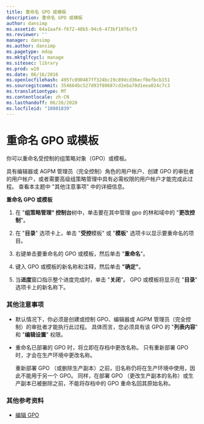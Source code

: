 ```yaml
---
title: 重命名 GPO 或模板
description: 重命名 GPO 或模板
author: dansimp
ms.assetid: 64a1aaf4-f672-48b5-94c6-473bf1076cf3
ms.reviewer: ''
manager: dansimp
ms.author: dansimp
ms.pagetype: mdop
ms.mktglfcycl: manage
ms.sitesec: library
ms.prod: w10
ms.date: 06/16/2016
ms.openlocfilehash: 495fc090487ff324bc19c89dcd36ecf0efbcb151
ms.sourcegitcommit: 354664bc527d93f80687cd2eba70d1eea024c7c3
ms.translationtype: MT
ms.contentlocale: zh-CN
ms.lasthandoff: 06/26/2020
ms.locfileid: "10801839"
---
```

# 重命名 GPO 或模板


你可以重命名受控制的组策略对象（GPO）或模板。

具有编辑器或 AGPM 管理员（完全控制）角色的用户帐户、创建 GPO 的审批者的用户帐户，或者需要高级组策略管理中具有必需权限的用户帐户才能完成此过程。 查看本主题中 "其他注意事项" 中的详细信息。

**重命名 GPO 或模板**

1.  在 "**组策略管理" 控制台**树中，单击要在其中管理 gpo 的林和域中的 "**更改控制**"。

2.  在 "**目录**" 选项卡上，单击 "**受控**模板" 或 "**模板**" 选项卡以显示要重命名的项目。

3.  右键单击要重命名的 GPO 或模板，然后单击 "**重命名**"。

4.  键入 GPO 或模板的新名称和注释，然后单击 **"确定"**。

5.  当**进度**窗口指示整个进度完成时，单击 "**关闭**"。 GPO 或模板将显示在 "**目录**" 选项卡上的新名称下。

### 其他注意事项

-   默认情况下，你必须是创建或控制 GPO、编辑器或 AGPM 管理员（完全控制）的审批者才能执行此过程。 具体而言，您必须具有该 GPO 的 "**列表内容**" 和 "**编辑设置**" 权限。

-   重命名已部署的 GPO 时，将立即在存档中更改名称。 只有重新部署 GPO 时，才会在生产环境中更改名称。

    重新部署 GPO （或删除生产副本）之前，旧名称仍将在生产环境中使用，因此不能用于另一个 GPO。 同样，在部署 GPO （更改生产副本的名称）或生产副本已被删除之前，不能将存档中的 GPO 重命名回其原始名称。

### 其他参考资料

-   [编辑 GPO](editing-a-gpo.md)

 

 





